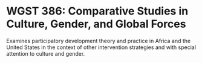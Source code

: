 # WGST 386: Comparative Studies in Culture, Gender, and Global Forces

Examines participatory development theory and practice in Africa and the United States in the context of other intervention strategies and with special attention to culture and gender.